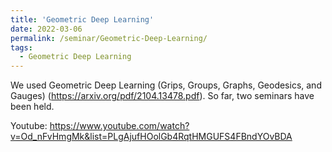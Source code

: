 ```yaml
---
title: 'Geometric Deep Learning'
date: 2022-03-06
permalink: /seminar/Geometric-Deep-Learning/
tags:
  - Geometric Deep Learning
---
```


We used Geometric Deep Learning (Grips, Groups, Graphs, Geodesics, and Gauges) (https://arxiv.org/pdf/2104.13478.pdf). So far, two seminars have been held.

Youtube: https://www.youtube.com/watch?v=Od_nFvHmgMk&list=PLgAjufHOolGb4RqtHMGUFS4FBndYOvBDA
